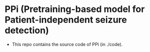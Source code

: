 # PPi (Pretraining-based model for Patient-independent seizure detection)
* This repo contains the source code of PPi (in ./code).
